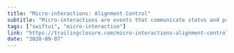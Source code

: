 ```yaml
---
title: "Micro-interactions: Alignment Control"
subtitle: "Micro-interactions are events that communicate status and provide feedback to a user when they interact with a UI element in an app. In this post, Jean-Marc Boullianne provides a tutorial on creating a micro-interaction for an alignment control, which he thinks will help to make an app feel polished and simple to use."
tags: ["swiftui", "micro-interaction"]
link: "https://trailingclosure.com/micro-interactions-alignment-control/"
date: "2020-09-07"
---
```

